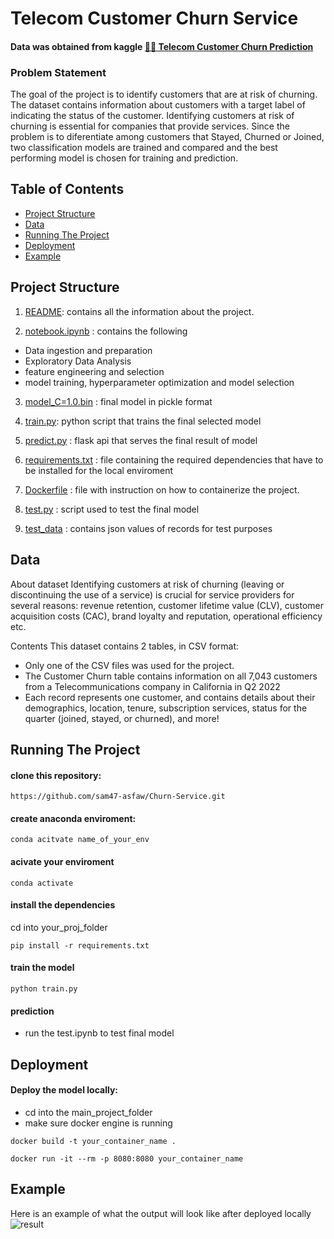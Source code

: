 # Telecom Customer Churn Service
#### Data was obtained from kaggle [🙁📡 Telecom Customer Churn Prediction](https://www.kaggle.com/datasets/shilongzhuang/telecom-customer-churn-by-maven-analytics)
### Problem Statement
The goal of the project is to identify customers that are at risk of churning. The dataset contains information about customers with a target label of indicating the status of the customer.
Identifying customers at risk of churning is essential for companies that provide services. Since the problem is to diferentiate among customers that Stayed, Churned or Joined, two classification models are trained and compared and the best performing model is chosen for training and prediction.

## Table of Contents

- [Project Structure](#projectstr)
- [Data](#data)
- [Running The Project](#run)
- [Deployment](#deploy)
- [Example](#example)


## Project Structure
1. [README]("https://github.com/sam47-asfaw/Churn-Service/blob/main/README.md"): contains all the information about the project.

2. [notebook.ipynb](https://github.com/sam47-asfaw/Churn-Service/blob/main/notebook.ipynb) : contains the following  
 * Data ingestion and preparation
 * Exploratory Data Analysis
 * feature engineering and selection
 * model training, hyperparameter optimization and model selection

3. [model_C=1.0.bin](https://github.com/sam47-asfaw/Churn-Service/blob/main/model_C=1.0.bin) : final model in pickle format
   
4. [train.py](https://github.com/sam47-asfaw/Churn-Service/blob/main/train.py): python script that trains the final selected model



5. [predict.py](https://github.com/sam47-asfaw/Churn-Service/blob/main/predict.py) : flask api that serves the final result of model

6. [requirements.txt](https://github.com/sam47-asfaw/Churn-Service/blob/main/requirements.txt) : file containing the required dependencies that have to be installed for the local enviroment

7. [Dockerfile](https://github.com/sam47-asfaw/Churn-Service/blob/main/Dockerfile) : file with instruction on how to containerize the project.

8. [test.py](https://github.com/sam47-asfaw/Churn-Service/blob/main/test.py) : script used to test the final model

9. [test_data](https://github.com/sam47-asfaw/Churn-Service/blob/main/test_data) : contains json values of records for test purposes 

## Data
About dataset
  Identifying customers at risk of churning (leaving or discontinuing the use of a service) is crucial for service providers for several    reasons: revenue retention, customer lifetime value (CLV), customer acquisition costs (CAC), brand loyalty and reputation, operational 
  efficiency etc.
  
Contents
 This dataset contains 2 tables, in CSV format:
* Only one of the CSV files was used for the project. 
* The Customer Churn table contains information on all 7,043 customers from a Telecommunications company in California in Q2 2022
* Each record represents one customer, and contains details about their demographics, location, tenure, subscription services, status for the quarter (joined, stayed, or churned), and more!

## Running The Project

#### clone this repository:
```
https://github.com/sam47-asfaw/Churn-Service.git
```
#### create anaconda enviroment:
```
conda acitvate name_of_your_env
```

#### acivate your enviroment
```
conda activate
```

#### install the dependencies
cd into your_proj_folder
```
pip install -r requirements.txt
```
#### train the model
```
python train.py
```
#### prediction
* run the test.ipynb to test final model
  
## Deployment
#### Deploy the model locally:
* cd into the main_project_folder
* make sure docker engine is running
```
docker build -t your_container_name .

```
```
docker run -it --rm -p 8080:8080 your_container_name

```

## Example
Here is an example of what the output will look like after deployed locally
![result](https://github.com/sam47-asfaw/Churn-Service/assets/62788450/38cc0f28-933e-475b-b554-2f34ce511c15)



